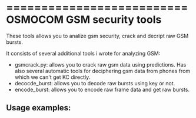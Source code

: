 ==========================
OSMOCOM GSM security tools
==========================

These tools allows you to analize gsm security, crack and decript raw GSM
bursts.

It consists of several additional tools i wrote for analyzing GSM:

- gsmcrack.py: allows you to crack raw gsm data using predictions. Has also 
several automatic tools for deciphering gsm data from phones from which we
can't get KC directly.
- decocde_burst: allows you to decode raw bursts using key or not.
- encode_burst: allows you to encode raw frame data and get raw bursts.

Usage examples:
---------------
